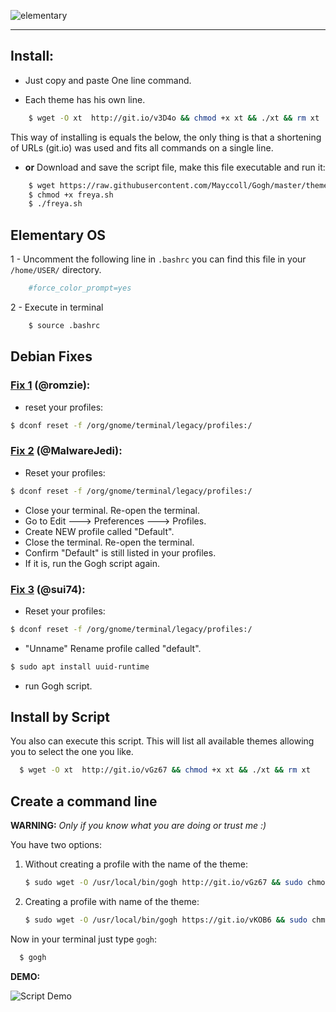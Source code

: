 
![elementary](https://raw.githubusercontent.com/Mayccoll/Elementary-OS-Terminal-Colors/master/images/gogh/Gogh-logo.png)

-----

## Install:

- Just copy and paste One line command.

- Each theme has his own line.

```bash
    $ wget -O xt  http://git.io/v3D4o && chmod +x xt && ./xt && rm xt
```
This way of installing is equals the below, the only thing is that a shortening of URLs (git.io) was used and fits all commands on a single line.

- **or** Download and save the script file, make this file executable and run it:

```bash
    $ wget https://raw.githubusercontent.com/Mayccoll/Gogh/master/themes/freya.sh
    $ chmod +x freya.sh
    $ ./freya.sh
```

## Elementary OS

1 - Uncomment the following line in `.bashrc` you can find this file in your `/home/USER/` directory.

```bash
    #force_color_prompt=yes
```

2 - Execute in terminal

```bash
    $ source .bashrc
```

## Debian Fixes

### [Fix 1](https://github.com/Mayccoll/Gogh/issues/63#issuecomment-361071956) (@romzie):

- reset your profiles:

```bash
$ dconf reset -f /org/gnome/terminal/legacy/profiles:/
```

### [Fix 2](https://github.com/Mayccoll/Gogh/issues/63#issuecomment-401224491) (@MalwareJedi):

- Reset your profiles:

```bash
$ dconf reset -f /org/gnome/terminal/legacy/profiles:/
```

- Close your terminal. Re-open the terminal.
- Go to Edit ---> Preferences ---> Profiles.
- Create NEW profile called "Default".
- Close the terminal. Re-open the terminal.
- Confirm "Default" is still listed in your profiles.
- If it is, run the Gogh script again.

### [Fix 3](https://github.com/Mayccoll/Gogh/issues/63#issuecomment-401510226) (@sui74):

- Reset your profiles:

```bash
$ dconf reset -f /org/gnome/terminal/legacy/profiles:/
```

- "Unname" Rename profile called "default".

```bash
$ sudo apt install uuid-runtime
```
- run Gogh script.


## Install by Script

You also can execute this script. This will list all available themes allowing you to select the one you like.

```bash
  $ wget -O xt  http://git.io/vGz67 && chmod +x xt && ./xt && rm xt
```

## Create a command line

**WARNING:** *Only if you know what you are doing or trust me :)*

You have two options:

1. Without creating a profile with the name of the theme:

    ```bash
    $ sudo wget -O /usr/local/bin/gogh http://git.io/vGz67 && sudo chmod +x /usr/local/bin/gogh
    ```

2. Creating a profile with name of the theme:

    ```bash
    $ sudo wget -O /usr/local/bin/gogh https://git.io/vKOB6 && sudo chmod +x /usr/local/bin/gogh
    ```

Now in your terminal just type `gogh`:

```bash
  $ gogh
```

**DEMO:**

![Script Demo](https://raw.githubusercontent.com/Mayccoll/Elementary-OS-Terminal-Colors/master/images/demos/script-demo.gif)
